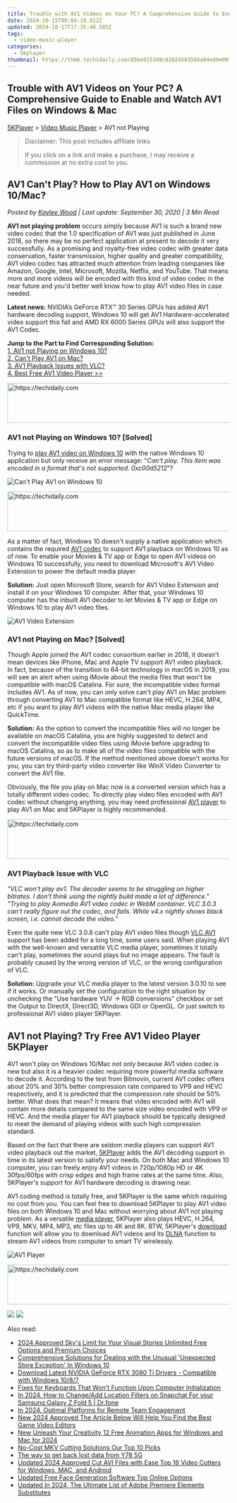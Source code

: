 ```yaml
---
title: Trouble with AV1 Videos on Your PC? A Comprehensive Guide to Enable and Watch AV1 Files on Windows & Mac
date: 2024-10-15T00:04:10.812Z
updated: 2024-10-17T17:35:48.505Z
tags:
  - video-music-player
categories:
  - 5kplayer
thumbnail: https://thmb.techidaily.com/85be9153d8c81024583588a94ed9e00fc880777ac2a8c7cff5efd5d21044d91c.jpg
---
```


## Trouble with AV1 Videos on Your PC? A Comprehensive Guide to Enable and Watch AV1 Files on Windows & Mac

[5KPlayer](https://tools.techidaily.com/5kplayer/products/) \> [Video Music Player](https://tools.techidaily.com/5kplayer/video-music-player/) \> AV1 not Playing

>  Disclaimer: This post includes affiliate links
>
>  If you click on a link and make a purchase, I may receive a commission at no extra cost to you.
>

## AV1 Can't Play? How to Play AV1 on Windows 10/Mac?

 _Posted by [Kaylee Wood](https://www.quora.com/profile/Amanda-Hu-21) | Last update: September 30, 2020 | 3 Min Read_

**AV1 not playing problem** occurs simply because AV1 is such a brand new video codec that the 1.0 specification of AV1 was just published in June 2018, so there may be no perfect application at present to decode it very successfully. As a promising and royalty-free video codec with greater data conservation, faster transmission, higher quality and greater compatibility, AV1 video codec has attracted much attention from leading companies like Amazon, Google, Intel, Microsoft, Mozilla, Netflix, and YouTube. That means more and more videos will be encoded with this kind of video codec in the near future and you'd better well know how to play AV1 video files in case needed.

**Latest news:** NVIDIA’s GeForce RTX™ 30 Series GPUs has added AV1 hardware decoding support, Windows 10 will get AV1 Hardware-accelerated video support this fall and AMD RX 6000 Series GPUs will also support the AV1 Codec.

**Jump to the Part to Find Corresponding Solution:**  
[1\. AV1 not Playing on Windows 10?](https://tools.techidaily.com/5kplayer/video-music-player/)  
[2\. Can't Play AV1 on Mac?](https://tools.techidaily.com/5kplayer/video-music-player/)  
[3\. AV1 Playback Issues with VLC?](https://tools.techidaily.com/5kplayer/video-music-player/)  
[4\. Best Free AV1 Video Player >>](https://tools.techidaily.com/5kplayer/video-music-player/) 

<!-- affiliate ads begin -->
<a href="https://aligracehair.sjv.io/c/5597632/1975821/19272" target="_top" id="1975821">
  <img src="//a.impactradius-go.com/display-ad/19272-1975821" border="0" alt="https://techidaily.com" width="728" height="90"/>
</a>
<img height="0" width="0" src="https://aligracehair.sjv.io/i/5597632/1975821/19272" style="position:absolute;visibility:hidden;" border="0" />
<!-- affiliate ads end -->

### **AV1 not Playing on Windows 10? \[Solved\]**

Trying to [play AV1 video on Windows 10](https://tools.techidaily.com/5kplayer/video-music-player/) with the native Windows 10 application but only receive an error message: "_Can't play. This item was encoded in a format that's not supported. 0xc00d5212_"? 

![Can't Play AV1 on Windows 10](https://www.5kplayer.com/video-music-player/img/av1-not-playing-windows-10.jpg) 

<!-- affiliate ads begin -->
<a href="https://appsumo.8odi.net/c/5597632/2043661/7443" target="_top" id="2043661">
  <img src="//a.impactradius-go.com/display-ad/7443-2043661" border="0" alt="https://techidaily.com" width="728" height="90"/>
</a>
<img height="0" width="0" src="https://appsumo.8odi.net/i/5597632/2043661/7443" style="position:absolute;visibility:hidden;" border="0" />
<!-- affiliate ads end -->

As a matter of fact, Windows 10 doesn't supply a native application which contains the required [AV1 codec](https://tools.techidaily.com/5kplayer/video-music-player/) to support AV1 playback on Windows 10 as of now. To enable your Movies & TV app or Edge to open AV1 videos on Windows 10 successfully, you need to download Microsoft's AV1 Video Extension to power the default media player.

**Solution:** Just open Microsoft Store, search for AV1 Video Extension and install it on your Windows 10 computer. After that, your Windows 10 computer has the inbuilt AV1 decoder to let Movies & TV app or Edge on Windows 10 to play AV1 video files.

![AV1 Video Extension](https://www.5kplayer.com/video-music-player/img/av1-video-extension.jpg) 

### **AV1 not Playing on Mac? \[Solved\]**

Though Apple joined the AV1 codec consortium earlier in 2018, it doesn't mean devices like iPhone, Mac and Apple TV support AV1 video playback. In fact, because of the transition to 64-bit technology in macOS in 2019, you will see an alert when using iMovie about the media files that won't be compatible with macOS Catalina. For sure, the incompatible video format includes AV1\. As of now, you can only solve can't play AV1 on Mac problem through converting AV1 to Mac compatible format like HEVC, H.264, MP4, etc if you want to play AV1 videos with the native Mac media player like QuickTime.

**Solution:** As the option to convert the incompatible files will no longer be available on macOS Catalina, you are highly suggested to detect and convert the incompatible video files using iMovie before upgrading to macOS Catalina, so as to make all of the video files compatible with the future versions of macOS. If the method mentioned above doesn't works for you, you can try third-party video converter like WinX Video Converter to convert the AV1 file. 

Obviously, the file you play on Mac now is a converted version which has a totally different video codec. To directly play video files encoded with AV1 codec without changing anything, you may need professional [AV1 player](https://tools.techidaily.com/5kplayer/video-music-player/) to play AV1 on Mac and 5KPlayer is highly recommended.

<!-- affiliate ads begin -->
<a href="https://imp.i357552.net/c/5597632/994842/11832" target="_top" id="994842">
  <img src="//a.impactradius-go.com/display-ad/11832-994842" border="0" alt="https://techidaily.com" width="728" height="90"/>
</a>
<img height="0" width="0" src="https://imp.i357552.net/i/5597632/994842/11832" style="position:absolute;visibility:hidden;" border="0" />
<!-- affiliate ads end -->

### **AV1 Playback Issue with VLC**

_"VLC won't play av1\. The decoder seems to be struggling on higher bitrates. I don't think using the nightly build made a lot of difference."_ 
 _"Trying to play Aomedia AV1 video codec in WebM container. VLC 3.0.3 can't really figure out the codec, and fails. While v4.x nightly shows black screen, i.e. cannot decode the video."_

Even the quite new VLC 3.0.8 can't play AV1 video files though [VLC AV1](https://tools.techidaily.com/5kplayer/products/) support has been added for a long time, some users said. When playing AV1 with the well-known and versatile VLC media player, sometimes it totally can't play, sometimes the sound plays but no image appears. The fault is probably caused by the wrong version of VLC, or the wrong configuration of VLC. 

**Solution:** Upgrade your VLC media player to the latest version 3.0.10 to see if it works. Or manually set the configuration to the right situation by unchecking the "Use hardware YUV -> RGB conversions" checkbox or set the Output to DirectX, Direct3D, Windows GDI or OpenGL. Or just switch to professional AV1 video player 5KPlayer.

## AV1 not Playing? Try Free AV1 Video Player 5KPlayer

AV1 won't play on Windows 10/Mac not only because AV1 video codec is new but also it is a heavier codec requiring more powerful media software to decode it. According to the test from Bitmovin, current AV1 codec offers about 20% and 30% better compression rate compared to VP9 and HEVC respectively, and it is predicted that the compression rate should be 50% better. What does that mean? It means that video encoded with AV1 will contain more details compared to the same size video encoded with VP9 or HEVC. And the media player for AV1 playback should be typically designed to meet the demand of playing videos with such high compression standard.

Based on the fact that there are seldom media players can support AV1 video playback out the market, [5KPlayer](https://tools.techidaily.com/5kplayer/products/) adds the AV1 decoding support in time in its latest version to satisfy your needs. On both Mac and Windows 10 computer, you can freely enjoy AV1 videos in 720p/1080p HD or 4K 30fps/60fps with crisp edges and high frame rates at the same time. Also, 5KPlayer's support for AV1 hardware decoding is drawing near.

AV1 coding method is totally free, and 5KPlayer is the same which requiring no cost from you. You can feel free to download 5KPlayer to play AV1 video files on both Windows 10 and Mac without worrying about AV1 not playing problem. As a versatile [media player](https://tools.techidaily.com/5kplayer/video-music-player/), 5KPlayer also plays HEVC, H.264, VP9, MKV, MP4, MP3, etc files up to 4K and 8K. BTW, 5KPlayer's [download](https://tools.techidaily.com/5kplayer/youtube-download/) function will allow you to download AV1 videos and its [DLNA](https://tools.techidaily.com/5kplayer/dlna/) function to stream AV1 videos from computer to smart TV wirelessly.

![AV1 Player](https://www.5kplayer.com/video-music-player/img/play-av1-video.jpg) 

<!-- affiliate ads begin -->
<a href="https://imp.i357552.net/c/5597632/1001446/11832" target="_top" id="1001446">
  <img src="//a.impactradius-go.com/display-ad/11832-1001446" border="0" alt="https://techidaily.com" width="728" height="90"/>
</a>
<img height="0" width="0" src="https://imp.i357552.net/i/5597632/1001446/11832" style="position:absolute;visibility:hidden;" border="0" />
<!-- affiliate ads end -->

[![](https://www.5kplayer.com/video-music-player/../button/freedownwhitewin.png)](https://tools.techidaily.com/5kplayer/products/) [![](https://www.5kplayer.com/video-music-player/../button/freedownbackmac.png)](https://tools.techidaily.com/5kplayer/products/)

<ins class="adsbygoogle"
     style="display:block"
     data-ad-format="autorelaxed"
     data-ad-client="ca-pub-7571918770474297"
     data-ad-slot="1223367746"></ins>

<ins class="adsbygoogle"
     style="display:block"
     data-ad-client="ca-pub-7571918770474297"
     data-ad-slot="8358498916"
     data-ad-format="auto"
     data-full-width-responsive="true"></ins>

<span class="atpl-alsoreadstyle">Also read:</span>
<div><ul>
<li><a href="https://extra-guidance.techidaily.com/2024-approved-skys-limit-for-your-visual-stories-unlimited-free-options-and-premium-choices/"><u>2024 Approved Sky's Limit for Your Visual Stories Unlimited Free Options and Premium Choices</u></a></li>
<li><a href="https://blue-screen-error.techidaily.com/comprehensive-solutions-for-dealing-with-the-unusual-unexpected-store-exception-in-windows-10/"><u>Comprehensive Solutions for Dealing with the Unusual 'Unexpected Store Exception' In Windows 10</u></a></li>
<li><a href="https://hardware-help.techidaily.com/download-latest-nvidia-geforce-rtx-3080-ti-drivers-compatible-with-windows-1087/"><u>Download Latest NVIDIA GeForce RTX 3080 Ti Drivers - Compatible with Windows 10/8/7</u></a></li>
<li><a href="https://win-howtos.techidaily.com/fixes-for-keyboards-that-wont-function-upon-computer-initialization/"><u>Fixes for Keyboards That Won't Function Upon Computer Initialization</u></a></li>
<li><a href="https://location-social.techidaily.com/in-2024-how-to-changeadd-location-filters-on-snapchat-for-your-samsung-galaxy-z-fold-5-drfone-by-drfone-virtual-android/"><u>In 2024, How to Change/Add Location Filters on Snapchat For your Samsung Galaxy Z Fold 5 | Dr.fone</u></a></li>
<li><a href="https://visual-screen-recording.techidaily.com/in-2024-optimal-platforms-for-remote-team-engagement/"><u>In 2024, Optimal Platforms for Remote Team Engagement</u></a></li>
<li><a href="https://video-ai-editor.techidaily.com/new-2024-approved-the-article-below-will-help-you-find-the-best-game-video-editors/"><u>New 2024 Approved The Article Below Will Help You Find the Best Game Video Editors</u></a></li>
<li><a href="https://video-ai-editor.techidaily.com/new-unleash-your-creativity-12-free-animation-apps-for-windows-and-mac-for-2024/"><u>New Unleash Your Creativity 12 Free Animation Apps for Windows and Mac for 2024</u></a></li>
<li><a href="https://video-ai-editor.techidaily.com/no-cost-mkv-cutting-solutions-our-top-10-picks/"><u>No-Cost MKV Cutting Solutions Our Top 10 Picks</u></a></li>
<li><a href="https://techidaily.com/the-way-to-get-back-lost-data-from-y78-5g-by-fonelab-android-recover-data/"><u>The way to get back lost data from Y78 5G</u></a></li>
<li><a href="https://video-ai-editor.techidaily.com/updated-2024-approved-cut-avi-files-with-ease-top-16-video-cutters-for-windows-mac-and-android/"><u>Updated 2024 Approved Cut AVI Files with Ease Top 16 Video Cutters for Windows, MAC, and Android</u></a></li>
<li><a href="https://video-ai-editor.techidaily.com/updated-free-face-generation-software-top-online-options/"><u>Updated Free Face Generation Software Top Online Options</u></a></li>
<li><a href="https://video-ai-editor.techidaily.com/updated-in-2024-the-ultimate-list-of-adobe-premiere-elements-substitutes/"><u>Updated In 2024, The Ultimate List of Adobe Premiere Elements Substitutes</u></a></li>
</ul></div>

